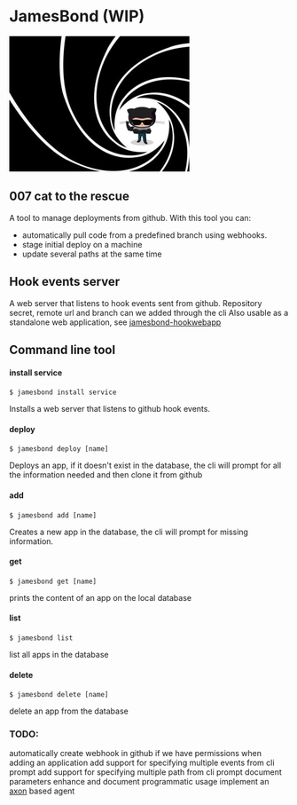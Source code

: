 # JamesBond (WIP)
![logo](media/logo.png)
## 007 cat to the rescue
A tool to manage deployments from github.
With this tool you can:
* automatically pull code from a predefined branch using webhooks. 
* stage initial deploy on a machine
* update several paths at the same time

## Hook events server
A web server that listens to hook events sent from github. Repository secret, remote url and branch can we added through the cli
Also usable as a standalone web application, see [jamesbond-hookwebapp](https://github.com/kessler/node-jamesbond-hookwebapp)

## Command line tool

#### install service
```
$ jamesbond install service
```
Installs a web server that listens to github hook events.
#### deploy
```
$ jamesbond deploy [name]
```
Deploys an app, if it doesn't exist in the database, the cli will prompt for all the information needed and then clone it from github
#### add
```
$ jamesbond add [name]
```
Creates a new app in the database, the cli will prompt for missing information.
#### get
```
$ jamesbond get [name]
```
prints the content of an app on the local database
#### list
```
$ jamesbond list
```
list all apps in the database
#### delete
```
$ jamesbond delete [name]
```
delete an app from the database

### TODO: 
automatically create webhook in github if we have permissions when adding an application
add support for specifying multiple events from cli prompt
add support for specifying multiple path from cli prompt
document parameters
enhance and document programmatic usage
implement an [axon](https://github.com/tj/axon) based agent